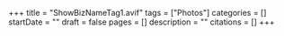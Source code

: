 +++
title = "ShowBizNameTag1.avif"
tags = ["Photos"]
categories = []
startDate = ""
draft = false
pages = []
description = ""
citations = []
+++
